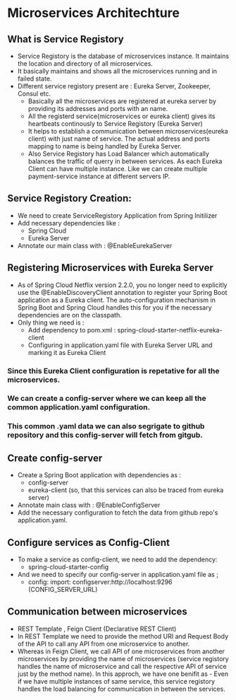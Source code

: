 # Microservices Architechture

## What is Service Registory
- Service Registory is the database of microservices instance. It maintains the location and directory of all microservices.
- It basically maintains and shows all the microservices running and in failed state.
- Different service registory present are : Eureka Server, Zookeeper, Consul etc.
    * Basically all the microservices are registered at eureka server by providing its addresses and ports with an name.
    * All the registerd service(microservices or eureka client) gives its heartbeats continously to Service Registory (Eureka Server)
    * It helps to establish a communication between microservices(eureka client) with just name of service. The actual address and ports mapping to name is being handled by Eureka Server.
    * Also Service Registory has Load Balancer which automatically balances the traffic of querry in between services. As each Eureka Client can have multiple instance. Like we can create multiple payment-service instance at different servers IP. 

## Service Registory Creation:
- We need to create ServiceRegistory Application from Spring Initilizer
- Add necessary dependencies like :
    * Spring Cloud
    * Eureka Server
- Annotate our main class with : @EnableEurekaServer

## Registering Microservices with Eureka Server
- As of Spring Cloud Netflix version 2.2.0, you no longer need to explicitly use the @EnableDiscoveryClient annotation to   register your Spring Boot application as a Eureka client. The auto-configuration mechanism in Spring Boot and Spring Cloud handles this for you if the necessary dependencies are on the classpath.
- Only thing we need is :
    * Add dependency to pom.xml : spring-cloud-starter-netflix-eureka-client
    * Configuring in application.yaml file with Eureka Server URL and marking it as Eureka Client

### Since this Eureka Client configuration is repetative for all the microservices.
### We can create a config-server where we can keep all the common application.yaml configuration.
### This common .yaml data we can also segrigate to github repository and this config-server will fetch from gitgub.

## Create config-server
- Create a Spring Boot application with dependencies as :
    * config-server
    * eureka-client (so, that this services can also be traced from eureka server)
- Annotate main class with : @EnableConfigServer
- Add the necessary configuration to fetch the data from github repo's application.yaml.

## Configure services as Config-Client
- To make a service as config-client, we need to add the dependency: 
    * spring-cloud-starter-config
- And we need to specify our config-server in application.yaml file as ;
    *   config:
            import: configserver:http://localhost:9296 (CONFIG_SERVER_URL)

## Communication between microservices
- REST Template , Feign Client (Declarative REST Client)
- In REST Template we need to provide the method URI and Request Body of the API to call any API from one microservice to another.
- Whereas in Feign Client, we call API of one microservices from another microservices by providing the name of microservices (service registory handles the name of microservice and call the respective API of service just by the method name). In this approch, we have one benifit as - Even if we have multiple instances of same service, this service registory handles the load balancing for communication in between the services.

